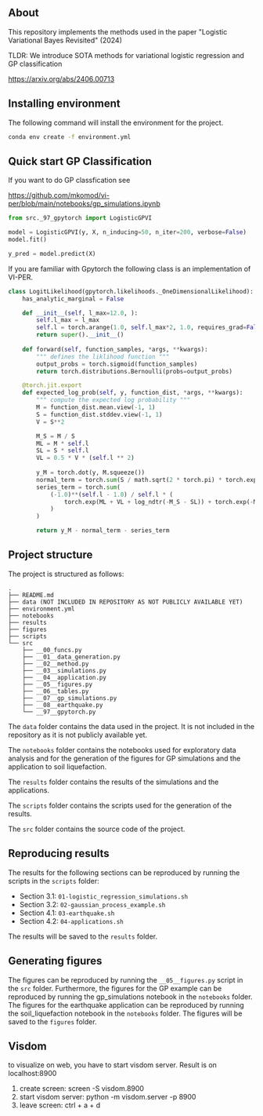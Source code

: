 ## About

This repository implements the methods used in the paper "Logistic Variational Bayes Revisited" (2024)

TLDR: We introduce SOTA methods for variational logistic regression and GP classification

https://arxiv.org/abs/2406.00713

## Installing environment

The following command will install the environment for the project.

```bash
conda env create -f environment.yml
```


## Quick start GP Classification

If you want to do GP classfication see

https://github.com/mkomod/vi-per/blob/main/notebooks/gp_simulations.ipynb

```python
from src._97_gpytorch import LogisticGPVI

model = LogisticGPVI(y, X, n_inducing=50, n_iter=200, verbose=False)
model.fit()

y_pred = model.predict(X)
```

If you are familiar with Gpytorch the following class is an implementation of VI-PER.

```python
class LogitLikelihood(gpytorch.likelihoods._OneDimensionalLikelihood):
    has_analytic_marginal = False

    def __init__(self, l_max=12.0, ):
        self.l_max = l_max
        self.l = torch.arange(1.0, self.l_max*2, 1.0, requires_grad=False)
        return super().__init__()
 
    def forward(self, function_samples, *args, **kwargs):
        """ defines the liklihood function """
        output_probs = torch.sigmoid(function_samples)
        return torch.distributions.Bernoulli(probs=output_probs)

    @torch.jit.export
    def expected_log_prob(self, y, function_dist, *args, **kwargs):
        """ compute the expected log probability """
        M = function_dist.mean.view(-1, 1)
        S = function_dist.stddev.view(-1, 1)
        V = S**2

        M_S = M / S
        ML = M * self.l
        SL = S * self.l
        VL = 0.5 * V * (self.l ** 2)
        
        y_M = torch.dot(y, M.squeeze())
        normal_term = torch.sum(S / math.sqrt(2 * torch.pi) * torch.exp(-0.5 * M**2 / V) + M * ndtr(M_S))
        series_term = torch.sum(
            (-1.0)**(self.l - 1.0) / self.l * (
                torch.exp(ML + VL + log_ndtr(-M_S - SL)) + torch.exp(-ML + VL + log_ndtr(M_S - SL))
            )
        )

        return y_M - normal_term - series_term
```



## Project structure

The project is structured as follows:

```
.
├── README.md
├── data (NOT INCLUDED IN REPOSITORY AS NOT PUBLICLY AVAILABLE YET) 
├── environment.yml
├── notebooks
├── results
├── figures
├── scripts
└── src
    ├── __00_funcs.py
    ├── __01__data_generation.py
    ├── __02__method.py
    ├── __03__simulations.py
    ├── __04__application.py
    ├── __05__figures.py
    ├── __06__tables.py
    ├── __07__gp_simulations.py
    ├── __08__earthquake.py
    └── __97__gpytorch.py
```

The `data` folder contains the data used in the project. It is not included in the repository as it is not publicly available yet.

The `notebooks` folder contains the notebooks used for exploratory data analysis and for the generation of the figures for GP simulations and the application to soil liquefaction.

The `results` folder contains the results of the simulations and the applications.

The `scripts` folder contains the scripts used for the generation of the results.

The `src` folder contains the source code of the project.


## Reproducing results

The results for the following sections can be reproduced by running the scripts in the `scripts` folder:

- Section 3.1: `01-logistic_regression_simulations.sh`
- Section 3.2: `02-gaussian_process_example.sh`
- Section 4.1: `03-earthquake.sh`
- Section 4.2: `04-applications.sh`

The results will be saved to the `results` folder.

## Generating figures

The figures can be reproduced by running the `__05__figures.py` script in the `src` folder. Furthermore, the figures for the GP example can be reproduced by running the gp_simulations notebook in the `notebooks` folder. The figures for the earthquake application can be reproduced by running the soil_liquefaction notebook in the `notebooks` folder. The figures will be saved to the `figures` folder.

## Visdom
to visualize on web, you have to start visdom server. Result is on localhost:8900
1. create screen: 
   screen -S visdom.8900
2. start visdom server:
   python -m visdom.server -p 8900
3. leave screen: 
   ctrl + a + d
